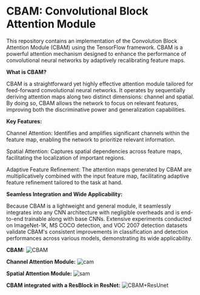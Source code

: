 # CBAM: Convolutional Block Attention Module
This repository contains an implementation of the Convolution Block Attention Module (CBAM) using the TensorFlow framework. CBAM is a powerful attention mechanism designed to enhance the performance of convolutional neural networks by adaptively recalibrating feature maps.

**What is CBAM?**

CBAM is a straightforward yet highly effective attention module tailored for feed-forward convolutional neural networks. It operates by sequentially deriving attention maps along two distinct dimensions: channel and spatial. By doing so, CBAM allows the network to focus on relevant features, improving both the discriminative power and generalization capabilities.

**Key Features:**

Channel Attention: Identifies and amplifies significant channels within the feature map, enabling the network to prioritize relevant information.

Spatial Attention: Captures spatial dependencies across feature maps, facilitating the localization of important regions.

Adaptive Feature Refinement: The attention maps generated by CBAM are multiplicatively combined with the input feature map, facilitating adaptive feature refinement tailored to the task at hand.

**Seamless Integration and Wide Applicability:**

Because CBAM is a lightweight and general module, it seamlessly integrates into any CNN architecture with negligible overheads and is end-to-end trainable along with base CNNs. Extensive experiments conducted on ImageNet-1K, MS COCO detection, and VOC 2007 detection datasets validate CBAM's consistent improvements in classification and detection performances across various models, demonstrating its wide applicability.

**CBAM:**
![CBAM](https://github.com/AlirezaFBabaei/CBAM-Convolutional-Block-Attention-Module/assets/50638445/23b0bfa3-a8ad-4914-9a1a-982142594cd1)

**Channel Attention Module:**
![cam](https://github.com/AlirezaFBabaei/CBAM-Convolutional-Block-Attention-Module/assets/50638445/a7073675-e3d8-432a-a702-92fa8c7788b5)

**Spatial Attention Module:**
![sam](https://github.com/AlirezaFBabaei/CBAM-Convolutional-Block-Attention-Module/assets/50638445/ac186c0a-d6ca-43d8-be81-4a571412be0f)

**CBAM integrated with a ResBlock in ResNet:**
![CBAM+ResUnet](https://github.com/AlirezaFBabaei/CBAM-Convolutional-Block-Attention-Module/assets/50638445/2cebdc36-d903-47dd-bbb7-b1cce8b3ab9f)

